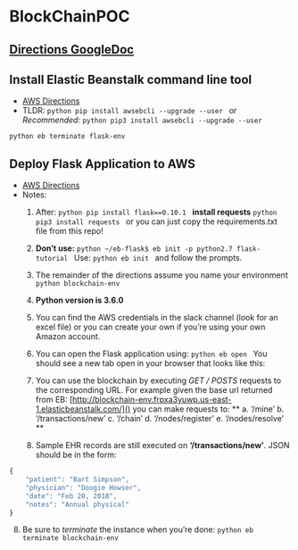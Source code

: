# BlockChainPOC

## [Directions GoogleDoc](https://docs.google.com/document/d/1jnLH4tmWWb6J4ankNvimDhy8bqHsFlJOO-LgZxo9kNs/edit?usp=sharing)


## Install Elastic Beanstalk command line tool
- [AWS Directions](https://docs.aws.amazon.com/elasticbeanstalk/latest/dg/eb-cli3-install.html)
- TLDR: ```python pip install awsebcli --upgrade --user ``` or *Recommended:* ```python pip3 install awsebcli --upgrade --user ```

```python eb terminate flask-env ```

## Deploy Flask Application to AWS
- [AWS Directions](https://docs.aws.amazon.com/elasticbeanstalk/latest/dg/create-deploy-python-flask.html)
- Notes:
    1. After: ```python pip install flask==0.10.1 ``` **install requests** ```python pip3 install requests ``` or you can just copy the requirements.txt file from this repo!
    2. **Don’t use:** ```python ~/eb-flask$ eb init -p python2.7 flask-tutorial ``` Use: ```python eb init ``` and follow the prompts. 
    3. The remainder of the directions assume you name your environment ```python blockchain-env ```
    4. **Python version is 3.6.0**
    5. You can find the AWS credentials in the slack channel (look for an excel file) or you can create your own if you’re using your own Amazon account.
    6. You can open the Flask application using: ```python eb open ``` You should see a new tab open in your browser that looks like this:
    
    
    
    7. You can use the blockchain by executing *GET / POSTS* requests to the corresponding URL. For example given the base url returned from EB: [http://blockchain-env.frpxa3yuwp.us-east-1.elasticbeanstalk.com/]() you can make requests to: **
        a. ‘/mine’
        b. ‘/transactions/new’
        c. ‘/chain’
        d. ‘/nodes/register’
        e. ‘/nodes/resolve’ **
        
   8. Sample EHR records are still executed on **‘/transactions/new’**. JSON should be in the form: 
```javascript
{
    "patient": "Bart Simpson",
    "physician": "Doogie Howser",
    "date": "Feb 20, 2018",
    "notes": "Annual physical"
}
```
        
   8. Be sure to *terminate* the instance when you’re done: ```python eb terminate blockchain-env ```
   
   



    

